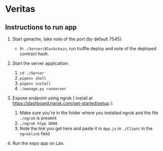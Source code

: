 # Veritas

## Instructions to run app

1. Start ganache, take note of the port (by default 7545):
   * In `./Server/Blockchain`, run truffle deploy and note of the deployed contract hash.

2. Start the server application:
   1. `cd ./Server`
   2. `pipenv shell`
   3. `pipenv install`
   4. `./manage.py runserver`

3. Expose endpoint using ngrok ( install at <https://dashboard.ngrok.com/get-started/setup> ):
   1. Make sure you're in the folder where you installed ngrok and the file `./ngrok` is present
   2. `./ngrok htpp 8000`
   3. Note the link you get here and paste it in `App.js` in `./Client` in the `ngroklink` field

4. Run the expo app on Lan.
